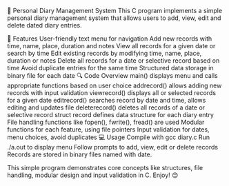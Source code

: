 📔 Personal Diary Management System
This C program implements a simple personal diary management system that allows users to add, view, edit and delete dated diary entries.

🌟 Features
User-friendly text menu for navigation
Add new records with time, name, place, duration and notes
View all records for a given date or search by time
Edit existing records by modifying time, name, place, duration or notes
Delete all records for a date or selective record based on time
Avoid duplicate entries for the same time
Structured data storage in binary file for each date
🔍 Code Overview
main() displays menu and calls appropriate functions based on user choice
addrecord() allows adding new records with input validation
viewrecord() displays all or selected records for a given date
editrecord() searches record by date and time, allows editing and updates file
deleterecord() deletes all records of a date or selective record
struct record defines data structure for each diary entry
File handling functions like fopen(), fwrite(), fread() are used
Modular functions for each feature, using file pointers
Input validation for dates, menu choices, avoid duplicates
💻 Usage
Compile with gcc diary.c
Run ./a.out to display menu
Follow prompts to add, view, edit or delete records
Records are stored in binary files named with date.

This simple program demonstrates core concepts like structures, file handling, modular design and input validation in C. Enjoy! 😊
